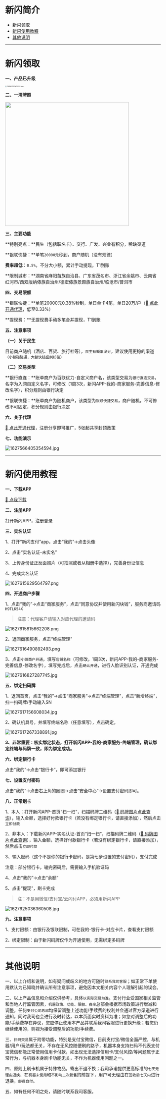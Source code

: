 # 新闪简介

- [新闪领取](#新闪领取)
- [新闪使用教程](#新闪使用教程)
- [其他说明](#其他说明)

---

# 新闪领取

**一、产品已升级**

[<img src="https://wiki.zjkmkj.com/media/202208212002538.png" alt="1569425353473233.png" style="zoom:33%;" />](start/tool.md)

**二、一清牌照**

<img src=../media/1627561644164377.jpg?watermark/2/text/5rWZ5rGf5Y2h55uf/fontsize/20/dissolve/20/gravity/northeast/dx/20/dy/20/batch/1/degree/45 width=400 />



**三、主要功能**

**特别亮点：**民生（包括联名卡）、交行、广发、兴业有积分，稀缺渠道

**银联快捷：**单笔`20000元`秒到，商户随机（没有规律）

**费率超低：**`0.5%`，不分大小额，累计手动提现，T1到账

**限制城市：**湖南省麻阳苗族自治县、广东省茂名市、浙江省余姚市、云南省红河市/西双版纳傣族自治州/德宏傣族景颇族自治州/临沧市/普洱市 

**四、交易限额**

**银联快捷：**单笔20000元0.38%秒到，单日单卡4笔，单日20万/户（[:link: 点此开通代理](agent/xs.md)，低至0.33%）

**提现费：**无提现费手动多笔合并提现，T1到账

**五、注意事项**

**（一）关于民生**

目前商户随机（酒店、百货、旅行社等），`民生有概率没分`，建议使用更稳的渠道`（小额碰碰通，大额快钱盛刷杉德）`

**（二）交易类型**

**银行直连：**账单商户为百联优力-自定义商户名，该类型交易为`银行直连交易`，名字为入网自定义名字，可修改（1周3次，新闪APP-我的-商家服务-完善信息-修改名字），积分规则由银行决定

**银联快捷：**账单商户为随机商户，该类型为`银联快捷交易`，商户随机，不可修改不可固定，积分规则由银行决定

**六、关于代理**

[:link: 点此开通代理](agent/xs.md)，注册分享即可推广，5张起共享封顶政策

**七、功能演示**

![1627566405354594.jpg](../media/1627566405354594.jpg)



------

# 新闪使用教程

**一、下载APP**

[:link: 点我下载](https://xsmall.xinshanpay.com/wfb-h5/portal/#/wfb_org/download_micro_alipay)

**二、注册APP**

打开新闪APP，注册登录

**三、实名认证**

1、打开“新闪支付”app，点击“我的”→点击头像

2、点击“实名认证-未实名”

3、上传身份证正反面照片（可拍照或者从相册中选择），完善身份证信息

4、完成实名认证

![1627615629564797.png](../media/1627615629564797.png)

**四、开通商户步骤**

1、点击“我的”→点击“商家服务”，点击“同意协议并使用新闪块钱”，服务商邀请码`H9TLK54X`

> 注意：代理客户请输入对应代理的邀请码

![1627615815662208.png](../media/1627615815662208.png)

2、返回商家服务，点击“终端管理”

![1627616490892493.png](../media/1627616490892493.png)

3、点击`小微商户开通`，填写`店铺名称`（可修改，1周3次，新闪APP-我的-商家服务-完善信息-修改名字），填写完成后，点击`确认开通`，进行人脸识别认证，开通完成



![1627616827287745.jpg](../media/1627616827287745.jpg)



**五、绑定扫码牌**



1、返回首页，点击“我的”→点击“商家服务”→点击“终端管理”，点击“新增终端”，扫一扫码牌/手动输入SN

![1627617156608034.jpg](../media/1627617156608034.jpg)

2、确认机具号，并填写终端名称（任意填写），点击确定。



![1627617267338891.jpg](../media/1627617267338891.jpg)

**3、非常重要：核实绑定状态，打开新闪APP-我的-商家服务-终端管理，确认绑定终端与码牌一致，即为绑定成功。**

**六、绑定银行卡**

点击“我的”→点击“银行卡”，即可添加银行

**七、设置支付密码**

点击“我的”→点击右上角的圈圈→点击“安全中心”→设置支付密码即可。

**八、正常刷卡**

1、本人：打开新闪APP-首页“扫一扫”，扫描码牌二维码（[:link: 码牌图片点此查询](https://jinshuju.net/f/eeSlkT/s/oQ3AxH)），输入金额，选择好付款银行卡（若没有绑定银行卡，请直接添加），然后点击`立即付款`

2、非本人：下载新闪APP-实名认证-首页“扫一扫”，扫描码牌二维码（[:link: 码牌图片点此查询](https://jinshuju.net/f/eeSlkT/s/oQ3AxH)），输入金额，选择好付款银行卡（若没有绑定银行卡，请直接添加），然后点击`立即付款`

3、输入密码（这个不是你的银行卡密码，是第七步设置的支付密码），支付完成

注意：部分银行卡，输完密码后，需要输入手机验证码

4、点击“我的”→点击“余额”

5、点击“提现”，刷卡完成

> 注：不是用微信/支付宝/云闪付APP，必须用新闪APP

![1627625036360508.jpg](../media/1627625036360508.jpg)

**九、注意事项**

1、支付限额：由银行及银联限制，可在我的-银行卡-对应卡片，查看支付限额

2、绑定限制：由于新闪码牌仅作为开通使用，无需绑定多码牌



---

# 其他说明

一、以上介绍和说明，如有疑问或歧义的地方可随时`联系我司客服`；如正常下单使用默认为已知晓并确认所有注意事项，避免因本文相关内容个人理解引起的误会。

二、以上产品信息和介绍仅供参考，具体`以实际交易为准`。支付行业受国家相关监管和当地人行监管因素，`机器政策、功能、限额、费率`总部会根据市场政策进行增减和调整，任何`支付公司总部`均保留调整上述功能/手续费的权利并会通过官方渠道进行通知，同时我司也会进行及时转达，以本页面实时资料为准；如您对调整后的功能/手续费存在异议，您应停止使用本产品并联系我司客服进行更换升级；若您仍继续使用的，则视为接受调整后的功能/手续费。

三、`扫码交易`属于附带功能，特别是支付宝微信，目前支付宝/微信全面严控，与机器/用户/玩法都无关，不存在无风控随便刷的路子，机器本身支持扫码不代表支付宝微信都能正常使用信用卡付款，如出现无法选择信用卡/支付风控/等问题属于正常行为，与机器本身刷卡功能无关，不作为机器使用问题之一。

四、原则上刷卡机属于特殊物品，寄出不退不换；我司承诺提供更高标准的`七天无理由退换`，在`机器未使用`和`不影响二次销售`的前提下，用户可无理由在`签收后七天内`进行退换，`邮费自付`。

五、如有任何不明之处，请随时联系我司客服。
